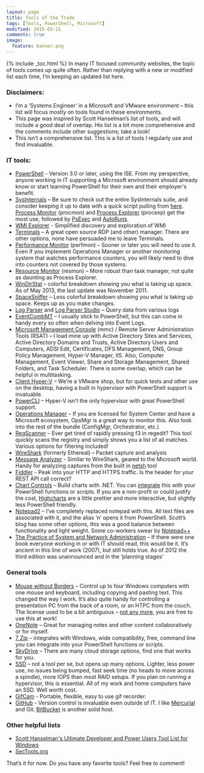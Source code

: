 ```yaml
---
layout: page
title: Tools of the Trade
tags: [Tools, PowerShell, Microsoft]
modified: 2015-03-21
comments: true
image:
  feature: banner.png
---
```

{% include _toc.html %}
In many IT focused community websites, the topic of tools comes up quite often.  Rather than replying with a new or modified list each time, I’m keeping an updated list here.

### Disclaimers:

* I’m a ‘Systems Engineer’ in a Microsoft and VMware environment – this list will focus mostly on tools found in these environments.
* This page was inspired by Scott Hanselman’s list of tools, and will include a good deal of overlap.  His list is a bit more comprehensive and the comments include other suggestions; take a look!
* This isn’t a comprehensive list.  This is a list of tools I regularly use and find invaluable.

### IT tools:

* [PowerShell](https://ramblingcookiemonster.wordpress.com/2013/12/07/why-powershell/) - Version 3.0 or later, using the ISE.  From my perspective, anyone working in IT supporting a Microsoft environment should already know or start learning PowerShell for their own and their employer's benefit.
* [SysInternals](http://technet.microsoft.com/en-us/sysinternals) – Be sure to check out the entire SysInternals suite, and consider keeping it up to date with a quick script pulling from [here](http://live.sysinternals.com/).  [Process Monitor](http://technet.microsoft.com/en-us/sysinternals/bb896645.aspx) (procmon) and [Process Explorer](http://technet.microsoft.com/en-us/sysinternals/bb896653.aspx) (procexp) get the most use, followed by [PsExec](http://technet.microsoft.com/en-us/sysinternals/bb897553.aspx) and [AutoRuns](http://technet.microsoft.com/en-us/sysinternals/bb963902.aspx).
* [WMI Explorer](https://wmie.codeplex.com/) - Simplified discovery and exploration of WMI
* [Terminals](http://terminals.codeplex.com/) – A great open source RDP (and other) manager.  There are other options, none have persuaded me to leave Terminals.
* [Performance Monitor](http://technet.microsoft.com/en-us/library/cc749249.aspx) (perfmon) – Sooner or later you will need to use it.  Even if you implement Operations Manager or another monitoring system that watches performance counters, you will likely need to dive into counters not covered by those systems.
* [Resource Monitor](http://blogs.technet.com/b/askperf/archive/2012/02/01/using-resource-monitor-to-troubleshoot-windows-performance-issues-part-1.aspx) (resmon) – More robust than task manager, not quite as daunting as Process Explorer.
* [WinDirStat](http://windirstat.info/) – colorful breakdown showing you what is taking up space.  As of May 2013, the last update was November 2011.
* [SpaceSniffer](http://www.uderzo.it/main_products/space_sniffer/index.html) – Less colorful breakdown showing you what is taking up space.  Keeps up as you make changes.
* [Log Parser](http://www.microsoft.com/en-us/download/details.aspx?id=24659) and [Log Parser Studio](http://blogs.technet.com/b/exchange/archive/2013/06/17/log-parser-studio-2-2-is-now-available.aspx) – Query data from various logs
* [EventCombMT](http://www.microsoft.com/en-us/download/details.aspx?id=18465) – I usually stick to PowerShell, but this can come in handy every so often when delving into Event Logs.
* [Microsoft Management Console](http://technet.microsoft.com/en-us/library/cc709659.aspx) (mmc) / Remote Server Administration Tools (RSAT) – I load mine up with Active Directory Sites and Services, Active Directory Domains and Trusts, Active Directory Users and Computers, ADSI Edit, Certificates, DFS Management, DNS, Group Policy Management, Hyper-V Manager, IIS. Also, Computer Management, Event Viewer, Share and Storage Management, Shared Folders, and Task Scheduler. There is some overlap, which can be helpful in multitasking.
* [Client Hyper-V](http://technet.microsoft.com/en-us/library/hh857623.aspx) – We’re a VMware shop, but for quick tests and other use on the desktop, having a built in hypervisor with PowerShell support is invaluable.
* [PowerCLI](http://communities.vmware.com/community/vmtn/server/vsphere/automationtools/powercli?view=discussions) – Hyper-V isn’t the only hypervisor with great PowerShell support.
* [Operations Manager](http://technet.microsoft.com/en-us/library/hh205987.aspx) – If you are licensed for System Center and have a Microsoft ecosystem, OpsMgr is a great way to monitor this.  Also look into the rest of the bundle (ConfigMgr, Orchestrator, etc.)
* [RegScanner](http://www.nirsoft.net/utils/regscanner.html) – Ever get tired of rapidly pressing f3 in regedit?  This tool quickly scans the registry and simply shows you a list of all matches.  Various options for filtering included!
* [WireShark](http://www.wireshark.org/) (formerly Ethereal) – Packet capture and analysis
* [Message Analyzer](http://www.microsoft.com/en-us/download/details.aspx?id=40308) - Similar to WireShark, geared to the Microsoft world.  Handy for analyzing captures from the built in [netsh](http://blogs.msdn.com/b/canberrapfe/archive/2012/03/31/capture-a-network-trace-without-installing-anything-works-for-shutdown-and-restart-too.aspx) tool
* [Fiddler](http://www.telerik.com/fiddler) - Peak into your HTTP and HTTPS traffic.  Is the header for your REST API call correct?
* [Chart Controls](http://archive.msdn.microsoft.com/mschart) – Build charts with .NET.  You can [integrate](http://bytecookie.wordpress.com/2012/04/13/tutorial-powershell-and-microsoft-chart-controls-or-how-to-spice-up-your-reports/) this with your PowerShell functions or scripts.  If you are a non-profit or could justify the cost, [Highcharts](http://www.highcharts.com/demo/) are a little prettier and more interactive, but slightly less PowerShell friendly.
* [Notepad2](http://www.flos-freeware.ch/notepad2.html) – I’ve completely replaced notepad with this.  All text files are associated with it, and the alias ‘n’ opens it from PowerShell.  Scott’s blog has some other options, this was a good balance between functionality and light weight.  Some co-workers swear by [Notepad++](http://notepad-plus-plus.org/)
* [The Practice of System and Network Administration](http://www.amazon.com/Practice-System-Network-Administration-Second/dp/0321492668) – If there were one book everyone working in or with IT should read, this would be it.  It’s ancient in this line of work (2007), but still holds true.  As of 2012 the third edition was unannounced and in the ‘planning stages’

### General tools

* [Mouse without Borders](http://www.microsoft.com/en-us/download/details.aspx?id=35460) – Control up to four Windows computers with one mouse and keyboard, including copying and pasting text.  This changed the way I work.  It’s also quite handy for controlling a presentation PC from the back of a room, or an HTPC from the couch.  The license used to be a bit ambiguous – [not any more](https://officelabs.blob.core.windows.net/public/MouseWithoutBordersLicense.htm), you are free to use this at work!
* [OneNote](http://office.microsoft.com/en-us/onenote/) – Great for managing notes and other content collaboratively or for myself.
* [7 Zip](http://www.7-zip.org/) – integrates with Windows, wide compatibility, free, command line you can integrate into your PowerShell functions or scripts.
* [SkyDrive](https://skydrive.live.com/) – There are many cloud storage options, find one that works for you.
* [SSD](http://arstechnica.com/civis/viewtopic.php?f=11&t=39354) – not a tool per se, but opens up many options.  Lighter, less power use, no issues being bumped, fast seek time (no heads to move across a spindle), more IOPS than most RAID setups.  If you plan on running a hypervisor, this is essential.  All of my work and home computers have an SSD.  Well worth cost.
* [GifCam](http://blog.bahraniapps.com/gifcam/) - Portable, flexible, easy to use gif recorder.
* [GitHub](https://github.com/) - Version control is invaluable even outside of IT.  I like [Mercurial](http://hginit.com/) and Git.  [BitBucket](https://bitbucket.org/) is another solid host.

### Other helpful lists

* [Scott Hanselman's Ultimate Developer and Power Users Tool List for Windows](http://www.hanselman.com/tools)
* [SecTools.org](http://sectools.org/)

That’s it for now.  Do you have any favorite tools?  Feel free to comment!
